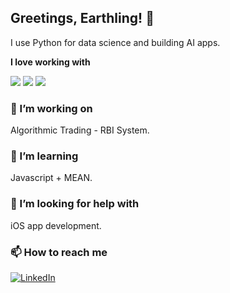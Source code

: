 ## Greetings, Earthling! 👋

I use Python for data science and building AI apps.

<div display="flex">

**I love working with**

<div display="flex">
  <img src="https://img.shields.io/badge/Python-3776AB?logo=python&logoColor=fff"/>
  <img src="https://img.shields.io/badge/R-%23276DC3.svg?logo=r&logoColor=white"/>
  <img src="https://img.shields.io/badge/C++-%2300599C.svg logo=c%2B%2B&logoColor=white"/>
</div>

  
### 🔭 I’m working on

Algorithmic Trading - RBI System. 

### 🌱 I’m learning

Javascript + MEAN.

### 🤔 I’m looking for help with

iOS app development.

</div>

### 📫 How to reach me

<div display="flex">
  <a href="https://www.linkedin.com/in/rishabh-r-7659ba11a/">
    <img src="https://img.shields.io/badge/linkedin-%230077B5.svg?style=for-the-badge&logo=linkedin&logoColor=white" alt="LinkedIn"/>
  </a>
</div>



